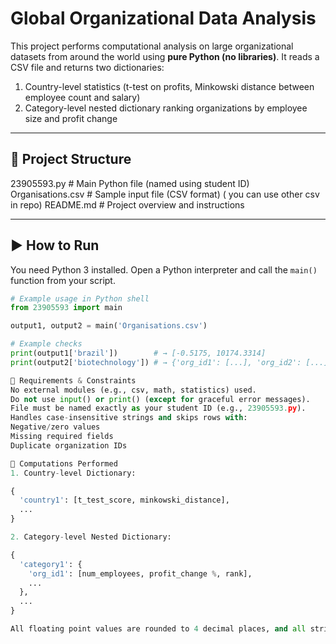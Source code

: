 # Global Organizational Data Analysis

This project performs computational analysis on large organizational datasets from around the world using **pure Python (no libraries)**. It reads a CSV file and returns two dictionaries:

1. Country-level statistics (t-test on profits, Minkowski distance between employee count and salary)
2. Category-level nested dictionary ranking organizations by employee size and profit change

---

## 📁 Project Structure

23905593.py # Main Python file (named using student ID)
Organisations.csv # Sample input file (CSV format) ( you can use other csv in repo)
README.md # Project overview and instructions


---

## ▶️ How to Run

You need Python 3 installed. Open a Python interpreter and call the `main()` function from your script.

```python
# Example usage in Python shell
from 23905593 import main

output1, output2 = main('Organisations.csv')

# Example checks
print(output1['brazil'])        # → [-0.5175, 10174.3314]
print(output2['biotechnology']) # → {'org_id1': [...], 'org_id2': [...], ...}

📌 Requirements & Constraints
No external modules (e.g., csv, math, statistics) used.
Do not use input() or print() (except for graceful error messages).
File must be named exactly as your student ID (e.g., 23905593.py).
Handles case-insensitive strings and skips rows with:
Negative/zero values
Missing required fields
Duplicate organization IDs

🔬 Computations Performed
1. Country-level Dictionary:

{
  'country1': [t_test_score, minkowski_distance],
  ...
}

2. Category-level Nested Dictionary:

{
  'category1': {
    'org_id1': [num_employees, profit_change %, rank],
    ...
  },
  ...
}

All floating point values are rounded to 4 decimal places, and all strings are converted to lowercase.